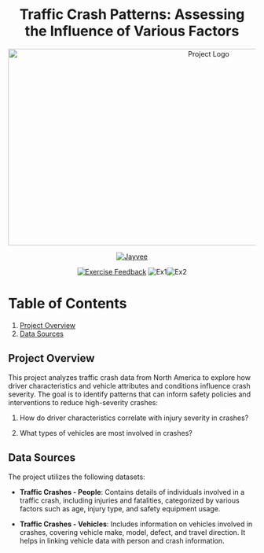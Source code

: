   <div align="center">
    <h1>Traffic Crash Patterns: Assessing the Influence of Various Factors</h1>
    <img src="https://img.freepik.com/free-photo/demographic-census-concept-representation_23-2149093905.jpg?t=st=1730981308~exp=1730984908~hmac=1ef7fdc6cad2d45870562ebfb98e47b37ae3f5ab1352f1f20230b2b76e34ab7c&w=900" width="800" height="400" alt="Project Logo">
  </div>

  <div align="center">

  [![Jayvee](https://img.shields.io/badge/jayvee-0.6.3-blue.svg)](https://pypi.org/project/jayvee/0.6.3/)

  [![Exercise Feedback](https://github.com/asheerali/advanced-data-engineering/actions/workflows/exercise-feedback.yml/badge.svg)](https://github.com/asheerali/advanced-data-engineering/actions/workflows/exercise-feedback.yml)
  ![Ex1](https://img.shields.io/badge/Ex1-100%25-brightgreen)![Ex2](https://img.shields.io/badge/Ex2-100%25-brightgreen)

  </div>

  # Table of Contents

  1. [Project Overview](#project-overview)
  2. [Data Sources](#data-sources)

  ## Project Overview

  This project analyzes traffic crash data from North America to explore how driver characteristics and vehicle attributes and conditions influence crash severity. The goal is to identify patterns that can inform safety policies and interventions to reduce high-severity crashes:

  1. How do driver characteristics correlate with injury severity in crashes?

  2. What types of vehicles are most involved in crashes?

  ## Data Sources

  The project utilizes the following datasets:

  - **Traffic Crashes - People**: Contains details of individuals involved in a traffic crash, including injuries and fatalities, categorized by various factors such as age, injury type, and safety equipment usage.

  - **Traffic Crashes - Vehicles**: Includes information on vehicles involved in crashes, covering vehicle make, model, defect, and travel direction. It helps in linking vehicle data with person and crash information.
